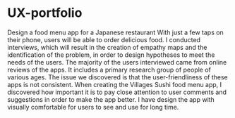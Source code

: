 # UX-portfolio
Design a food menu app for a Japanese restaurant
With just a few taps on their phone, users will be able to order delicious food.
I conducted interviews, which will result in the creation of empathy maps and the identification of the problem, in order to design hypotheses to meet the needs of the users.
The majority of the users interviewed came from online reviews of the apps. It includes a primary research group of people of various ages.
The issue we discovered is that the user-friendliness of these apps is not consistent.
When creating the Villages Sushi food menu app, I discovered how important it is to pay close attention to user comments and suggestions in order to make the app better. I have design the app with visually comfortable for users to see and use for long time.
